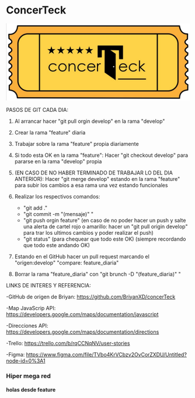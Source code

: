 # ConcerTeck

![Texto alternativo](/concerteck.jpeg)

PASOS DE GIT CADA DIA:

1) Al arrancar hacer "git pull orgin develop" en la rama "develop"

2) Crear la rama "feature" diaria

3) Trabajar sobre la rama "feature" propia diariamente

4) Si todo esta OK en la rama "feature": Hacer "git checkout develop" para pararse en la rama "develop" propia

5) (EN CASO DE NO HABER TERMINADO DE TRABAJAR LO DEL DIA ANTERIOR):
    Hacer "git merge develop" estando en la rama "feature" para subir los cambios a esa rama una vez estando funcionales

6) Realizar los respectivos comandos: 
    - "git add ."
    - "git commit -m "(mensaje)" "
    - "git push orgin feature"
        (en caso de no poder hacer un push y salte una alerta de cartel rojo o amarillo:
         hacer un "git pull origin develop" para trar los ultimos cambios y poder realizar el push)
    - "git status" (para chequear que todo este OK)
    (siempre recordando que todo este andando OK)

7) Estando en el GitHub hacer un pull request marcando el "origen:develop" "compare: feature_diaria"

8) Borrar la rama "feature_diaria" con "git brunch -D "(feature_diaria)" "

LINKS DE INTERES Y REFERENCIA:

-GitHub de origen de Briyan: https://github.com/BriyanXD/concerTeck

-Map JavaScrip API: https://developers.google.com/maps/documentation/javascript

-Direcciones API: https://developers.google.com/maps/documentation/directions

-Trello: https://trello.com/b/rqCCNqNV/user-stories

-Figma: https://www.figma.com/file/TVbo4KrVCbzv2OvCorZXDU/Untitled?node-id=0%3A1


### Hiper mega red

#### holas desde feature
